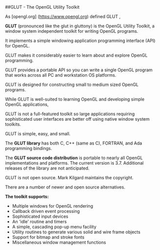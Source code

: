 

##GLUT - The OpenGL Utility Toolkit

As [opengl.org] (https://www.opengl.org) defined GLUT ,

**GLUT** (pronounced like the glut in gluttony) is the OpenGL Utility Toolkit, a window system independent toolkit for writing OpenGL programs.

It implements a simple windowing application programming interface (API) for OpenGL.

GLUT makes it considerably easier to learn about and explore OpenGL programming.

GLUT provides a portable API so you can write a single OpenGL program that works across all PC and workstation OS platforms.

GLUT is designed for constructing small to medium sized OpenGL programs. 

While GLUT is well-suited to learning OpenGL and developing simple OpenGL applications,

GLUT is not a full-featured toolkit so large applications requiring sophisticated user interfaces are better off using native window system toolkits. 

GLUT is simple, easy, and small.

The **GLUT library** has both C, C++ (same as C), FORTRAN, and Ada programming bindings.

The **GLUT source code distribution** is portable to nearly all OpenGL implementations and platforms. The current version is 3.7. Additional releases of the library are not anticipated.

GLUT is not open source. Mark Kilgard maintains the copyright. 

There are a number of newer and open source alternatives.

**The toolkit supports:**

* Multiple windows for OpenGL rendering
* Callback driven event processing
* Sophisticated input devices
* An 'idle' routine and timers
* A simple, cascading pop-up menu facility
* Utility routines to generate various solid and wire frame objects
* Support for bitmap and stroke fonts
* Miscellaneous window management functions
